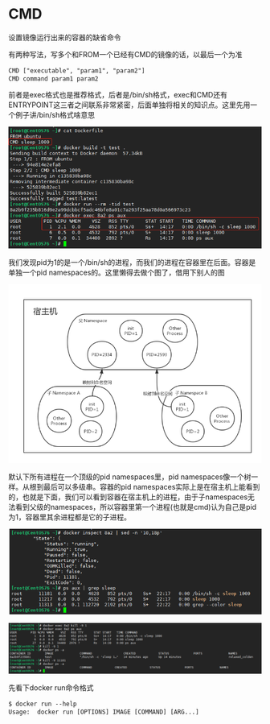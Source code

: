 # CMD

设置镜像运行出来的容器的缺省命令

有两种写法，写多个和FROM一个已经有CMD的镜像的话，以最后一个为准

```text
CMD ["executable", "param1", "param2"] 
CMD command param1 param2 
```

前者是exec格式也是推荐格式，后者是/bin/sh格式，exec和CMD还有ENTRYPOINT这三者之间联系非常紧密，后面单独将相关的知识点。这里先用一个例子讲/bin/sh格式啥意思

![](../../.gitbook/assets/image%20%2813%29.png)

我们发现pid为1的是一个/bin/sh的进程，而我们的进程在容器里在后面。容器是单独一个pid namespaces的。这里懒得去做个图了，借用下别人的图

![](../../.gitbook/assets/image%20%281%29.png)

默认下所有进程在一个顶级的pid namespaces里，pid namespaces像一个树一样。从根到最后可以多级串。容器的pid namespaces实际上是在宿主机上能看到的，也就是下面，我们可以看到容器在宿主机上的进程，由于子namespaces无法看到父级的namespaces，所以容器里第一个进程\(也就是cmd\)认为自己是pid为1，容器里其余进程都是它的子进程。

![](../../.gitbook/assets/image%20%285%29.png)



![](../../.gitbook/assets/image%20%2825%29.png)

先看下docker run命令格式

```text
$ docker run --help
Usage:	docker run [OPTIONS] IMAGE [COMMAND] [ARG...]
```

